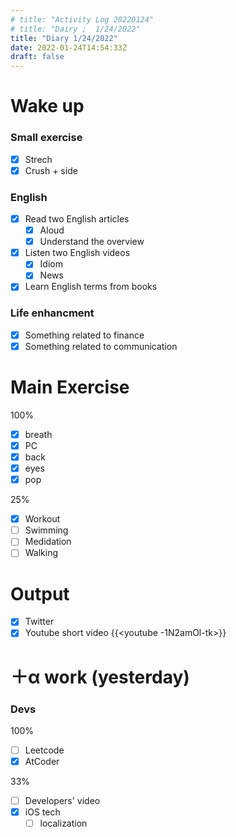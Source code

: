 ```yaml
---
# title: "Activity Log 20220124"
# title: "Dairy ;  1/24/2022"
title: "Diary 1/24/2022"  
date: 2022-01-24T14:54:33Z
draft: false
---
```


# Wake up

### Small exercise

- [x]  Strech
- [x]  Crush + side

### English

- [x]  Read two English articles
    - [x]  Aloud
    - [x]  Understand the overview
- [x]  Listen two English videos
    - [x]  Idiom
    - [x]  News
- [x]  Learn English terms from books

### Life enhancment

- [x]  Something related to finance
- [x]  Something related to communication

# Main Exercise

100%

- [x]  breath
- [x]  PC
- [x]  back
- [x]  eyes
- [x]  pop

25%

- [x]  Workout
- [ ]  Swimming
- [ ]  Medidation
- [ ]  Walking

# Output

- [x]  Twitter
- [x]  Youtube short video {{<youtube -1N2amOl-tk>}}

# ＋α work (yesterday)

### Devs

100%

- [ ]  Leetcode
- [x]  AtCoder

33%

- [ ]  Developers' video
- [x]  iOS tech
    - [ ]  localization